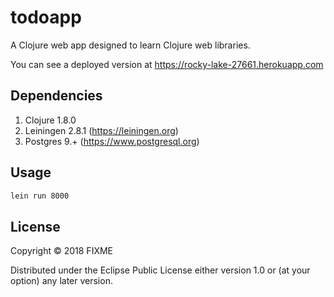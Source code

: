 # todoapp

A Clojure web app designed to learn Clojure web libraries.

You can see a deployed version at https://rocky-lake-27661.herokuapp.com

## Dependencies

1. Clojure 1.8.0
2. Leiningen 2.8.1 (https://leiningen.org)
3. Postgres 9.+ (https://www.postgresql.org)

## Usage

```sh
lein run 8000
```

## License

Copyright © 2018 FIXME

Distributed under the Eclipse Public License either version 1.0 or (at
your option) any later version.
